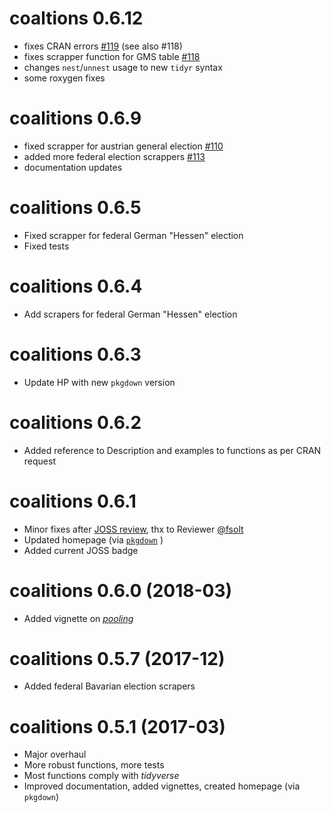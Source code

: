 # coaltions 0.6.12
- fixes CRAN errors [#119](https://github.com/adibender/coalitions/issues/119) (see also #118)
- fixes scrapper function for GMS table [#118](https://github.com/adibender/coalitions/issues/118)
- changes `nest`/`unnest` usage to new `tidyr` syntax
- some roxygen fixes

# coalitions 0.6.9
- fixed scrapper for austrian general election [#110](https://github.com/adibender/coalitions/issues/110)
- added more federal election scrappers [#113](https://github.com/adibender/coalitions/issues/113)
- documentation updates

# coalitions 0.6.5
- Fixed scrapper for federal German "Hessen" election
- Fixed tests


# coalitions 0.6.4
- Add scrapers for federal German "Hessen" election

# coalitions 0.6.3
- Update HP with new `pkgdown` version

# coalitions 0.6.2

- Added reference to Description and examples to functions as per CRAN request

# coalitions 0.6.1

- Minor fixes after [JOSS review](http://joss.theoj.org/), thx to Reviewer
[@fsolt](https://github.com/fsolt)
- Updated homepage (via [`pkgdown`](http://pkgdown.r-lib.org/articles/pkgdown.html) )
- Added current JOSS badge

# coalitions 0.6.0 (2018-03)

- Added vignette on [*pooling*](https://adibender.github.io/coalitions/articles/pooling.html)


# coalitions 0.5.7 (2017-12)

- Added federal Bavarian election scrapers

# coalitions 0.5.1 (2017-03)

- Major overhaul
- More robust functions, more tests
- Most functions comply with *tidyverse*
- Improved documentation, added vignettes, created homepage (via `pkgdown`)
